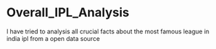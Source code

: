 # Overall_IPL_Analysis
I have tried to analysis all crucial facts about the most famous league in india ipl from a open data source

